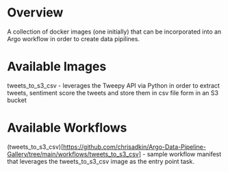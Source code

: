 # Overview

A collection of docker images (one initially) that can be incorporated into an Argo workflow in order to create data pipilines.

# Available Images

tweets_to_s3_csv - leverages the Tweepy API via Python in order to extract tweets, sentiment score the tweets and store them in csv file form in an S3 bucket

# Available Workflows

(tweets_to_s3_csv)[https://github.com/chrisadkin/Argo-Data-Pipeline-Gallery/tree/main/workflows/tweets_to_s3_csv] - sample workflow manifest that leverages the tweets_to_s3_csv image as the entry point task.
